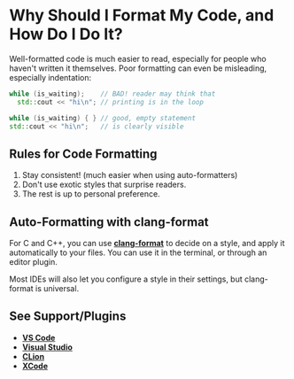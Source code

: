 # Why Should I Format My Code, and How Do I Do It?

Well-formatted code is much easier to read, especially for people who haven't written it themselves. Poor formatting can
even be misleading, especially indentation:

```cpp
while (is_waiting);    // BAD! reader may think that
  std::cout << "hi\n"; // printing is in the loop

while (is_waiting) { } // good, empty statement
std::cout << "hi\n";   // is clearly visible
```

## Rules for Code Formatting

1. Stay consistent! (much easier when using auto-formatters)
2. Don't use exotic styles that surprise readers.
3. The rest is up to personal preference.

<!-- inline -->

## Auto-Formatting with clang-format

For C and C++, you can use **[clang-format][cf]** to decide on a style, and apply it automatically to your files. You
can use it in the terminal, or through an editor plugin.

Most IDEs will also let you configure a style in their settings, but clang-format is universal.

[cf]: https://clang.llvm.org/docs/ClangFormat.html

<!-- inline -->

## See Support/Plugins

- **[VS Code](https://code.visualstudio.com/docs/cpp/cpp-ide#_code-formatting)**
- **[Visual Studio](https://learn.microsoft.com/en-us/visualstudio/ide/reference/options-text-editor-c-cpp-formatting?view=vs-2022#configuring-clangformat-options)**
- **[CLion](https://www.jetbrains.com/help/clion/clangformat-as-alternative-formatter.html)**
- **[XCode](https://github.com/mapbox/XcodeClangFormat)**
